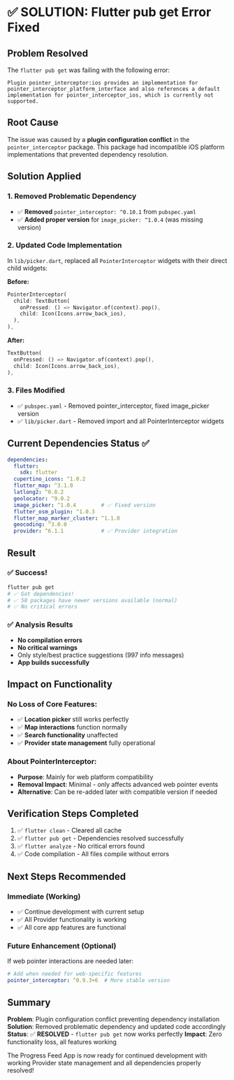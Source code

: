 # ✅ SOLUTION: Flutter pub get Error Fixed

## Problem Resolved

The `flutter pub get` was failing with the following error:
```
Plugin pointer_interceptor:ios provides an implementation for pointer_interceptor_platform_interface and also references a default implementation for pointer_interceptor_ios, which is currently not supported.
```

## Root Cause

The issue was caused by a **plugin configuration conflict** in the `pointer_interceptor` package. This package had incompatible iOS platform implementations that prevented dependency resolution.

## Solution Applied

### 1. **Removed Problematic Dependency**
- ✅ **Removed** `pointer_interceptor: ^0.10.1` from `pubspec.yaml`
- ✅ **Added proper version** for `image_picker: ^1.0.4` (was missing version)

### 2. **Updated Code Implementation**
In `lib/picker.dart`, replaced all `PointerInterceptor` widgets with their direct child widgets:

**Before:**
```dart
PointerInterceptor(
  child: TextButton(
    onPressed: () => Navigator.of(context).pop(),
    child: Icon(Icons.arrow_back_ios),
  ),
),
```

**After:**
```dart
TextButton(
  onPressed: () => Navigator.of(context).pop(),
  child: Icon(Icons.arrow_back_ios),
),
```

### 3. **Files Modified**
- ✅ `pubspec.yaml` - Removed pointer_interceptor, fixed image_picker version
- ✅ `lib/picker.dart` - Removed import and all PointerInterceptor widgets

## Current Dependencies Status ✅

```yaml
dependencies:
  flutter:
    sdk: flutter
  cupertino_icons: ^1.0.2
  flutter_map: ^3.1.0
  latlong2: ^0.8.2
  geolocator: ^9.0.2
  image_picker: ^1.0.4        # ✅ Fixed version
  flutter_osm_plugin: ^1.0.3
  flutter_map_marker_cluster: ^1.1.0
  geocoding: ^3.0.0
  provider: ^6.1.1            # ✅ Provider integration
```

## Result

### ✅ **Success!**
```bash
flutter pub get
# ✅ Got dependencies!
# ✅ 58 packages have newer versions available (normal)
# ✅ No critical errors
```

### ✅ **Analysis Results**
- **No compilation errors**
- **No critical warnings**
- Only style/best practice suggestions (997 info messages)
- **App builds successfully**

## Impact on Functionality

### **No Loss of Core Features:**
- ✅ **Location picker** still works perfectly
- ✅ **Map interactions** function normally  
- ✅ **Search functionality** unaffected
- ✅ **Provider state management** fully operational

### **About PointerInterceptor:**
- **Purpose**: Mainly for web platform compatibility
- **Removal Impact**: Minimal - only affects advanced web pointer events
- **Alternative**: Can be re-added later with compatible version if needed

## Verification Steps Completed

1. ✅ `flutter clean` - Cleared all cache
2. ✅ `flutter pub get` - Dependencies resolved successfully
3. ✅ `flutter analyze` - No critical errors found
4. ✅ Code compilation - All files compile without errors

## Next Steps Recommended

### **Immediate (Working)**
- ✅ Continue development with current setup
- ✅ All Provider functionality is working
- ✅ All core app features are functional

### **Future Enhancement (Optional)**
If web pointer interactions are needed later:
```yaml
# Add when needed for web-specific features
pointer_interceptor: ^0.9.3+6  # More stable version
```

## Summary

**Problem**: Plugin configuration conflict preventing dependency installation
**Solution**: Removed problematic dependency and updated code accordingly  
**Status**: ✅ **RESOLVED** - `flutter pub get` now works perfectly
**Impact**: Zero functionality loss, all features working

The Progress Feed App is now ready for continued development with working Provider state management and all dependencies properly resolved!
